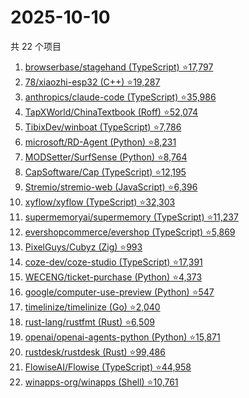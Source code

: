 # 2025-10-10

共 22 个项目

<!-- BEGIN GITHUB -->
<!-- 最后更新时间 2025-10-10 19:07:34 +0800 -->
1. [browserbase/stagehand (TypeScript) ⭐17,797](https://github.com/browserbase/stagehand)
1. [78/xiaozhi-esp32 (C++) ⭐19,287](https://github.com/78/xiaozhi-esp32)
1. [anthropics/claude-code (TypeScript) ⭐35,986](https://github.com/anthropics/claude-code)
1. [TapXWorld/ChinaTextbook (Roff) ⭐52,074](https://github.com/TapXWorld/ChinaTextbook)
1. [TibixDev/winboat (TypeScript) ⭐7,786](https://github.com/TibixDev/winboat)
1. [microsoft/RD-Agent (Python) ⭐8,231](https://github.com/microsoft/RD-Agent)
1. [MODSetter/SurfSense (Python) ⭐8,764](https://github.com/MODSetter/SurfSense)
1. [CapSoftware/Cap (TypeScript) ⭐12,195](https://github.com/CapSoftware/Cap)
1. [Stremio/stremio-web (JavaScript) ⭐6,396](https://github.com/Stremio/stremio-web)
1. [xyflow/xyflow (TypeScript) ⭐32,303](https://github.com/xyflow/xyflow)
1. [supermemoryai/supermemory (TypeScript) ⭐11,237](https://github.com/supermemoryai/supermemory)
1. [evershopcommerce/evershop (TypeScript) ⭐5,869](https://github.com/evershopcommerce/evershop)
1. [PixelGuys/Cubyz (Zig) ⭐993](https://github.com/PixelGuys/Cubyz)
1. [coze-dev/coze-studio (TypeScript) ⭐17,391](https://github.com/coze-dev/coze-studio)
1. [WECENG/ticket-purchase (Python) ⭐4,373](https://github.com/WECENG/ticket-purchase)
1. [google/computer-use-preview (Python) ⭐547](https://github.com/google/computer-use-preview)
1. [timelinize/timelinize (Go) ⭐2,040](https://github.com/timelinize/timelinize)
1. [rust-lang/rustfmt (Rust) ⭐6,509](https://github.com/rust-lang/rustfmt)
1. [openai/openai-agents-python (Python) ⭐15,871](https://github.com/openai/openai-agents-python)
1. [rustdesk/rustdesk (Rust) ⭐99,486](https://github.com/rustdesk/rustdesk)
1. [FlowiseAI/Flowise (TypeScript) ⭐44,958](https://github.com/FlowiseAI/Flowise)
1. [winapps-org/winapps (Shell) ⭐10,761](https://github.com/winapps-org/winapps)
<!-- END GITHUB -->